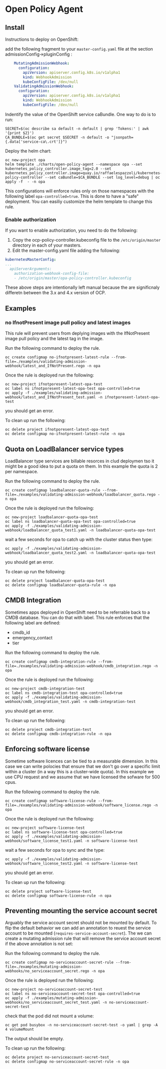# Open Policy Agent

## Install

Instructions to deploy on OpenShift:

add the following fragment to your `master-config.yaml` file at the section admissionConfig->pluginConfig :

```yaml
    MutatingAdmissionWebhook:
      configuration:
        apiVersion: apiserver.config.k8s.io/v1alpha1
        kind: WebhookAdmission
        kubeConfigFile: /dev/null
    ValidatingAdmissionWebhook:
      configuration:
        apiVersion: apiserver.config.k8s.io/v1alpha1
        kind: WebhookAdmission
        kubeConfigFile: /dev/null
```

Indentify the value of the OpenShift service caBundle.
One way to do is to run:

```shell
SECRET=$(oc describe sa default -n default | grep 'Tokens:' | awk '{print $2}')
CA_BUNDLE=$(oc get secret $SECRET -n default -o "jsonpath={.data['service-ca\.crt']}")
```

Deploy the helm chart:

```shell
oc new-project opa
helm template ./charts/open-policy-agent --namespace opa --set kubernetes_policy_controller.image_tag=2.0 --set kubernetes_policy_controller.image=quay.io/raffaelespazzoli/kubernetes-policy-controller --set caBundle=$CA_BUNDLE --set log_level=debug | oc apply -f  - -n opa
```

This configurations will enforce rules only on those namespaces with the following label `opa-controlled=true`. This is done to have a "safe" deployment. You can easiliy customize the helm template to change this rule.

### Enable authorization

If you want to enable authorization, you need to do the following:

1. Copy the ocp-policy-controller.kubeconfig file to the `/etc/origin/master` directory in each of your masters.
2. Edit the master-config.yaml file adding the following:

```yaml
kubernetesMasterConfig:
...
  apiServerArguments:
    authorization-webhook-config-file:
    - /etc/origin/master/opa-policy-controller.kubeconfig  
```

These above steps are intentionally left manual because the are significnaly differetn between the 3.x and 4.x version of OCP.

## Examples

### no IfnotPresent image pull policy and latest images

This rule will prevent users from deplying images with the IfNotPresent image pull policy and the latest tag in the image.

Run the following command to deploy the rule.

```shell
oc create configmap no-ifnotpresent-latest-rule --from-file=./examples/validating-admission-webhook/latest_and_IfNotPresent.rego -n opa
```

Once the rule is deployed run the following:

```shell
oc new-project ifnotporesent-latest-opa-test
oc label ns ifnotporesent-latest-opa-test opa-controlled=true
oc apply -f ./examples/validating-admission-webhook/latest_and_IfNotPresent_test.yaml -n ifnotporesent-latest-opa-test
```

you should get an error.

To clean up run the following:

```shell
oc delete project ifnotporesent-latest-opa-test
oc delete configmap no-ifnotpresent-latest-rule -n opa
```

## Quota on LoadBalancer service types

LoadBalancer type services are billable resorces in clud deploymen tso it might be a good idea to put a quota on them.
In this example the quota is 2 per namespace.

Run the following command to deploy the rule.

```shell
oc create configmap loadbalancer-quota-rule --from-file=./examples/validating-admission-webhook/loadbalancer_quota.rego -n opa
```

Once the rule is deployed run the following:

```shell
oc new-project loadbalancer-quota-opa-test
oc label ns loadbalancer-quota-opa-test opa-controlled=true
oc apply -f ./examples/validating-admission-webhook/loadbalancer_quota_test1.yaml -n loadbalancer-quota-opa-test
```

wait a few seconds for opa to catch up with the cluster status then type:

```shell
oc apply -f ./examples/validating-admission-webhook/loadbalancer_quota_test2.yaml -n loadbalancer-quota-opa-test
```

you should get an error.

To clean up run the following:

```shell
oc delete project loadbalancer-quota-opa-test
oc delete configmap loadbalancer-quota-rule -n opa
```

## CMDB Integration

Sometimes apps deployed in OpenShift need to be referrable back to a CMDB database. You can do that with label. This rule enforces that the following label are defined:

- cmdb_id
- emergency_contact
- tier

Run the following command to deploy the rule.

```shell
oc create configmap cmdb-integration-rule --from-file=./examples/validating-admission-webhook/cmdb_integration.rego -n opa
```

Once the rule is deployed run the following:

```shell
oc new-project cmdb-integration-test
oc label ns cmdb-integration-test opa-controlled=true
oc apply -f ./examples/validating-admission-webhook/cmdb_integration_test.yaml -n cmdb-integration-test
```

you should get an error.

To clean up run the following:

```shell
oc delete project cmdb-integration-test
oc delete configmap cmdb-integration-rule -n opa
```

## Enforcing software license

Sometime software licences can be tied to a measurable dimension. In this case we can write polocies that ensure that we don't go over a specific limit within a cluster (in a way this is a cluster-wide quota).
In this example we use CPU request and we assume that we have licensed the sofware for 500 cpus.

Run the following command to deploy the rule.

```shell
oc create configmap software-license-rule --from-file=./examples/validating-admission-webhook/software_license.rego -n opa
```

Once the rule is deployed run the following:

```shell
oc new-project software-license-test
oc label ns software-license-test opa-controlled=true
oc apply -f ./examples/validating-admission-webhook/software_license_test1.yaml -n software-license-test
```

wait a few seconds for opa to sync and the type:

```shell
oc apply -f ./examples/validating-admission-webhook/software_license_test2.yaml -n software-license-test
```

you should get an error.

To clean up run the following:

```shell
oc delete project software-license-test
oc delete configmap software-license-rule -n opa
```

## Preventing mounting the service account secret

Arguably the service account secret should not be mounted by default. To flip the default behavior we can add an annotation to reuest the service account to be mounted (`requires-service-account-secret`). The we can create a mutating admission rule that will remove the service account secret if the above annotation is not set:

Run the following command to deploy the rule.

```shell
oc create configmap no-serviceaccount-secret-rule --from-file=./examples/mutating-admission-webhooks/no_serviceaccount_secret.rego -n opa
```

Once the rule is deployed run the following:

```shell
oc new-project no-serviceaccount-secret-test
oc label ns no-serviceaccount-secret-test opa-controlled=true
oc apply -f ./examples/mutating-admission-webhooks/no_serviceaccount_secret_test.yaml -n no-serviceaccount-secret-test
```

check that the pod did not mount a volume:

```shell
oc get pod busybox -n no-serviceaccount-secret-test -o yaml | grep -A 4 volumeMount
```

The output should be empty.

To clean up run the following:

```shell
oc delete project no-serviceaccount-secret-test
oc delete configmap no-serviceaccount-secret-rule -n opa
